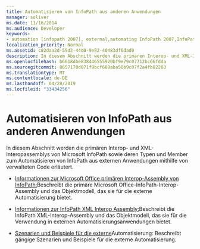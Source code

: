 ```yaml
---
title: Automatisieren von InfoPath aus anderen Anwendungen
manager: soliver
ms.date: 11/16/2014
ms.audience: Developer
keywords:
- automation [infopath 2007], external,automating InfoPath 2007,InfoPath 2007, automating from other applications
localization_priority: Normal
ms.assetid: c82daa2d-59d2-44d0-9e82-40483df6dad0
description: In diesem Abschnitt werden die primären Interop- und XML-Interopassemblys von Microsoft InfoPath sowie deren Typen und Member zum Automatisieren von InfoPath aus externen Anwendungen mithilfe von verwalteten Code erläutert.
ms.openlocfilehash: b6618dbe838446555920bf9e79c07712bc66fdda
ms.sourcegitcommit: 8657170d071f9bcf680aba50b9c07f2a4fb82283
ms.translationtype: MT
ms.contentlocale: de-DE
ms.lasthandoff: 04/28/2019
ms.locfileid: "33434256"
---
```

# <a name="automating-infopath-from-other-applications"></a>Automatisieren von InfoPath aus anderen Anwendungen

In diesem Abschnitt werden die primären Interop- und XML-Interopassemblys von Microsoft InfoPath sowie deren Typen und Member zum Automatisieren von InfoPath aus externen Anwendungen mithilfe von verwalteten Code erläutert.

- [Informationen zur Microsoft Office primären Interop-Assembly von InfoPath:](about-the-microsoft-office-infopath-primary-interop-assembly.md)Beschreibt die primäre Microsoft Office-InfoPath-Interop-Assembly und das Objektmodell, das sie für die externe Automatisierung bietet.
    
- [Informationen zur InfoPath XML Interop Assembly:](about-the-infopath-xml-interop-assembly.md)Beschreibt die InfoPath XML-Interop-Assembly und das Objektmodell, das sie für die Verwendung in externen Automatisierungsanwendungen bietet.
    
- [Szenarien und Beispiele für die externe](external-automation-scenarios-and-examples.md)Automatisierung: Beschreibt gängige Szenarien und Beispiele für die externe Automatisierung.
    

